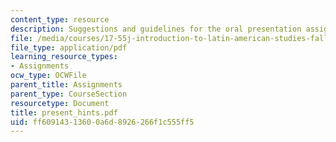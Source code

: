 ```yaml
---
content_type: resource
description: Suggestions and guidelines for the oral presentation assignments.
file: /media/courses/17-55j-introduction-to-latin-american-studies-fall-2006/ff60914313600a6d8926266f1c555ff5_present_hints.pdf
file_type: application/pdf
learning_resource_types:
- Assignments
ocw_type: OCWFile
parent_title: Assignments
parent_type: CourseSection
resourcetype: Document
title: present_hints.pdf
uid: ff609143-1360-0a6d-8926-266f1c555ff5
---
```

